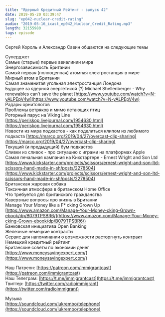 ```yaml
---
title: "Ядерный Кредитный Рейтинг - выпуск 42"
date: 2019-05-20 03:39:47
slug: "ep042-nuclear-credit-rating"
audio: "2019-05-16_icast_ep042_Nuclear_Credit_Rating.mp3"
length: 32155980
tags: episode
---
```

Сергей Король и Александр Савин общаются на следующие темы  
  
Суперджет  
Самые (старые) первые авиалинии мира  
Энергозависимость Британии  
Самый первая (полноценная) атомная электростанция в мире  
Мирный атом в Британии  
Самая знаменитая угольная электростанция Лондона  
Будущее за ядерной энергетикой (?) Michael Shellenberger - Why renewables can’t save the planet [https://www.youtube.com/watch?v=N-yALPEpV4w](https://www.youtube.com/watch?v=N-yALPEpV4w)  
Радары орнитологов  
Проблемы ветряков и мимо летающих птиц  
Роторный парус на Viking Line [https://periskop.livejournal.com/1954630.html](https://periskop.livejournal.com/1954630.html)  
Новости из мира подкастов - как поделиться клипом из любимого подкаста [https://marco.org/2019/04/27/overcast-clip-sharing](https://marco.org/2019/04/27/overcast-clip-sharing)  
Текущий (и предыдущий) бум подкастов  
Сливки из сливок - про ситуацию с играми на платформах Apple  
Самая печальная кампания на Кикстартере - Ernest Wright and Son Ltd [https://www.kickstarter.com/projects/scissors/ernest-wright-and-son-ltd-scissors-hand-made-in-sh/posts/2278504](https://www.kickstarter.com/projects/scissors/ernest-wright-and-son-ltd-scissors-hand-made-in-sh/posts/2278504)  
Британская жаровая собака  
Токсичная атмосфера в британском Home Office  
Что требуется для британского гражданства  
Каверзные вопросы про жизнь в Британии  
Manage Your Money like a F* cking Grown Up [https://www.amazon.com/Manage-Your-Money-cking-Grown-ebook/dp/B079TPSBR6/](https://www.amazon.com/Manage-Your-Money-cking-Grown-ebook/dp/B079TPSBR6/)  
Банковская инициатива Open Banking  
Железные немецкие контракты  
Сервис для напоминании о возможности расторгнуть контракт  
Немецкий кредитный рейтинг  
Британские советы по экономии денег [https://www.moneysavingexpert.com/](https://www.moneysavingexpert.com/)  
  
Наш Патреон: [https://patreon.com/immigrantcast](https://patreon.com/immigrantcast)  
Наш Телеграм: [https://t.me/immigrantcast](https://t.me/immigrantcast)  
Твиттер: [https://twitter.com/radioimmigrant](https://twitter.com/radioimmigrant)  
  
Музыка  
[https://soundcloud.com/lukrembo/telephone](https://soundcloud.com/lukrembo/telephone)

